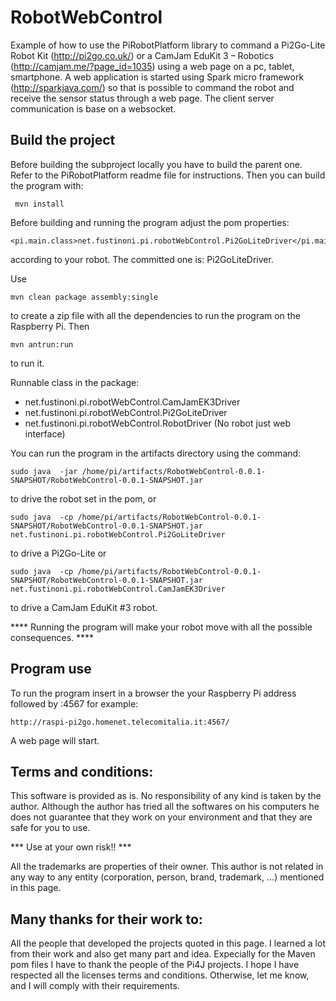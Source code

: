 # RobotWebControl

Example of how to use the PiRobotPlatform library to command a Pi2Go-Lite Robot Kit (http://pi2go.co.uk/) or a CamJam EduKit 3 – Robotics (http://camjam.me/?page_id=1035) using a web page on a pc, tablet, smartphone.
A web application is started using Spark micro framework (http://sparkjava.com/) so that is possible to command the robot and receive the sensor status through a web page.
The client server communication is base on a websocket.

## Build the project
Before building the subproject locally you have to build the parent one. Refer to the PiRobotPlatform readme file for instructions.
Then you can build the program with:
    
     mvn install

Before building and running the program adjust the pom properties:

    <pi.main.class>net.fustinoni.pi.robotWebControl.Pi2GoLiteDriver</pi.main.class>

according to your robot. The committed one is: Pi2GoLiteDriver.

Use 
    
    mvn clean package assembly:single 

to create a zip file with all the dependencies to run the program on the Raspberry Pi. Then 

    mvn antrun:run 

to run it.

Runnable class in the package:
* net.fustinoni.pi.robotWebControl.CamJamEK3Driver
* net.fustinoni.pi.robotWebControl.Pi2GoLiteDriver
* net.fustinoni.pi.robotWebControl.RobotDriver (No robot just web interface)

You can run the program in the artifacts directory using the command:

`sudo java  -jar /home/pi/artifacts/RobotWebControl-0.0.1-SNAPSHOT/RobotWebControl-0.0.1-SNAPSHOT.jar`

to drive the robot set in the pom, or

`sudo java  -cp /home/pi/artifacts/RobotWebControl-0.0.1-SNAPSHOT/RobotWebControl-0.0.1-SNAPSHOT.jar net.fustinoni.pi.robotWebControl.Pi2GoLiteDriver`

to drive a Pi2Go-Lite or

`sudo java  -cp /home/pi/artifacts/RobotWebControl-0.0.1-SNAPSHOT/RobotWebControl-0.0.1-SNAPSHOT.jar net.fustinoni.pi.robotWebControl.CamJamEK3Driver`


to drive a CamJam EduKit #3 robot.


**** Running the program will make your robot move with all the possible consequences. ****

## Program use

To run the program insert in a browser the your Raspberry Pi address followed by :4567 for example:

    http://raspi-pi2go.homenet.telecomitalia.it:4567/

A web page will start.


## Terms and conditions:

This software is provided as is. No responsibility of any kind is taken by the author.
Although the author has tried all the softwares on his computers he does not guarantee that they work on your environment and that they are safe for you to use.

*** Use at your own risk!! ***

All the trademarks are properties of their owner.
This author is not related in any way to any entity (corporation, person, brand, trademark, …) mentioned in this page.

## Many thanks for their work to:
All the people that developed the projects quoted in this page. I learned a lot from their work and also get many part and idea.
Expecially for the Maven pom files I have to thank the people of the Pi4J projects.
I hope I have respected all the licenses terms and conditions. Otherwise, let me know, and I will comply with their requirements.

